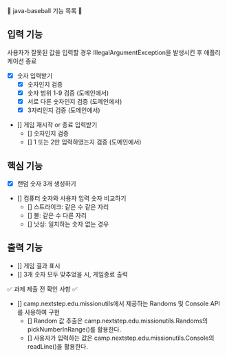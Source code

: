 📝 java-baseball 기능 목록 📝

## 입력 기능

사용자가 잘못된 값을 입력할 경우 IllegalArgumentException을 발생시킨 후 애플리케이션 종료

- [x] 숫자 입력받기
    - [x] 숫자인지 검증
    - [x] 숫자 범위 1-9 검증 (도메인에서)
    - [x] 서로 다른 숫자인지 검증 (도메인에서)
    - [x] 3자리인지 검증 (도메인에서)
- [] 게임 재시작 or 종료 입력받기
    - [] 숫자인지 검증
    - [] 1 또는 2만 입력하였는지 검증 (도메인에서)

## 핵심 기능

- [x] 랜덤 숫자 3개 생성하기
- [] 컴퓨터 숫자와 사용자 입력 숫자 비교하기
    - [] 스트라이크: 같은 수 같은 자리
    - [] 볼: 같은 수 다른 자리
    - [] 낫싱: 일치하는 숫자 없는 경우

## 출력 기능

- [] 게임 결과 표시
- [] 3개 숫자 모두 맞추었을 시, 게임종료 출력

✅ 과제 제출 전 확인 사항 ✅

- [] camp.nextstep.edu.missionutils에서 제공하는 Randoms 및 Console API를 사용하여 구현
    - [] Random 값 추출은 camp.nextstep.edu.missionutils.Randoms의 pickNumberInRange()를 활용한다.
    - [] 사용자가 입력하는 값은 camp.nextstep.edu.missionutils.Console의 readLine()을 활용한다.